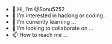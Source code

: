 - 👋 Hi, I’m @Sonu5252
- 👀 I’m interested in hacking or coding..
- 🌱 I’m currently learning ...
- 💞️ I’m looking to collaborate on ...
- 📫 How to reach me ...

<!---
Sonu5252/Sonu5252 is a ✨ special ✨ repository because its `README.md` (this file) appears on your GitHub profile.
You can click the Preview link to take a look at your changes.
--->
